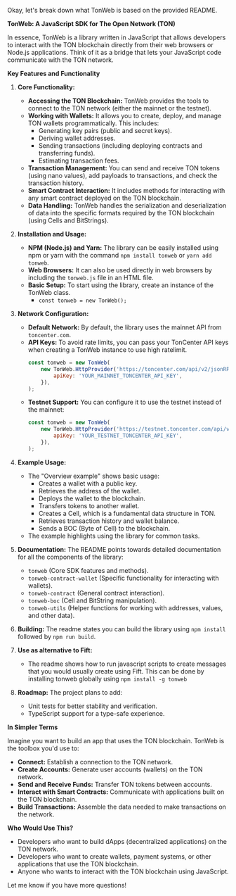 Okay, let's break down what TonWeb is based on the provided README.

**TonWeb: A JavaScript SDK for The Open Network (TON)**

In essence, TonWeb is a library written in JavaScript that allows developers to interact with the TON blockchain directly from their web browsers or Node.js applications. Think of it as a bridge that lets your JavaScript code communicate with the TON network.

**Key Features and Functionality**

1.  **Core Functionality:**
    - **Accessing the TON Blockchain:** TonWeb provides the tools to connect to the TON network (either the mainnet or the testnet).
    - **Working with Wallets:** It allows you to create, deploy, and manage TON wallets programmatically. This includes:
        - Generating key pairs (public and secret keys).
        - Deriving wallet addresses.
        - Sending transactions (including deploying contracts and transferring funds).
        - Estimating transaction fees.
    - **Transaction Management:** You can send and receive TON tokens (using nano values), add payloads to transactions, and check the transaction history.
    - **Smart Contract Interaction:** It includes methods for interacting with any smart contract deployed on the TON blockchain.
    - **Data Handling:** TonWeb handles the serialization and deserialization of data into the specific formats required by the TON blockchain (using Cells and BitStrings).
2.  **Installation and Usage:**

    - **NPM (Node.js) and Yarn:** The library can be easily installed using npm or yarn with the command `npm install tonweb` or `yarn add tonweb`.
    - **Web Browsers:** It can also be used directly in web browsers by including the `tonweb.js` file in an HTML file.
    - **Basic Setup:** To start using the library, create an instance of the TonWeb class.
        - `const tonweb = new TonWeb();`

3.  **Network Configuration:**
    - **Default Network:** By default, the library uses the mainnet API from `toncenter.com`.
    - **API Keys:** To avoid rate limits, you can pass your TonCenter API keys when creating a TonWeb instance to use high ratelimit.
        ```js
        const tonweb = new TonWeb(
            new TonWeb.HttpProvider('https://toncenter.com/api/v2/jsonRPC', {
                apiKey: 'YOUR_MAINNET_TONCENTER_API_KEY',
            }),
        );
        ```
    - **Testnet Support:** You can configure it to use the testnet instead of the mainnet:
        ```js
        const tonweb = new TonWeb(
            new TonWeb.HttpProvider('https://testnet.toncenter.com/api/v2/jsonRPC', {
                apiKey: 'YOUR_TESTNET_TONCENTER_API_KEY',
            }),
        );
        ```
4.  **Example Usage:**
    - The "Overview example" shows basic usage:
        - Creates a wallet with a public key.
        - Retrieves the address of the wallet.
        - Deploys the wallet to the blockchain.
        - Transfers tokens to another wallet.
        - Creates a Cell, which is a fundamental data structure in TON.
        - Retrieves transaction history and wallet balance.
        - Sends a BOC (Byte of Cell) to the blockchain.
    - The example highlights using the library for common tasks.
5.  **Documentation:** The README points towards detailed documentation for all the components of the library:
    - `tonweb` (Core SDK features and methods).
    - `tonweb-contract-wallet` (Specific functionality for interacting with wallets).
    - `tonweb-contract` (General contract interaction).
    - `tonweb-boc` (Cell and BitString manipulation).
    - `tonweb-utils` (Helper functions for working with addresses, values, and other data).
6.  **Building:** The readme states you can build the library using `npm install` followed by `npm run build`.
7.  **Use as alternative to Fift:**
    - The readme shows how to run javascript scripts to create messages that you would usually create using Fift. This can be done by installing tonweb globally using `npm install -g tonweb`
8.  **Roadmap:** The project plans to add:
    - Unit tests for better stability and verification.
    - TypeScript support for a type-safe experience.

**In Simpler Terms**

Imagine you want to build an app that uses the TON blockchain. TonWeb is the toolbox you'd use to:

- **Connect:** Establish a connection to the TON network.
- **Create Accounts:** Generate user accounts (wallets) on the TON network.
- **Send and Receive Funds:** Transfer TON tokens between accounts.
- **Interact with Smart Contracts:** Communicate with applications built on the TON blockchain.
- **Build Transactions:** Assemble the data needed to make transactions on the network.

**Who Would Use This?**

- Developers who want to build dApps (decentralized applications) on the TON network.
- Developers who want to create wallets, payment systems, or other applications that use the TON blockchain.
- Anyone who wants to interact with the TON blockchain using JavaScript.

Let me know if you have more questions!
